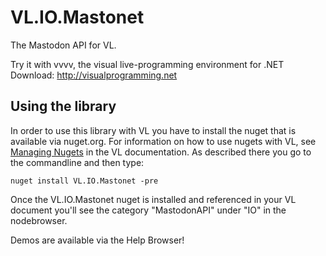 # VL.IO.Mastonet
The Mastodon API for VL.

Try it with vvvv, the visual live-programming environment for .NET  
Download: http://visualprogramming.net

## Using the library
In order to use this library with VL you have to install the nuget that is available via nuget.org. For information on how to use nugets with VL, see [Managing Nugets](https://thegraybook.vvvv.org/reference/libraries/dependencies.html#manage-nugets) in the VL documentation. As described there you go to the commandline and then type:

    nuget install VL.IO.Mastonet -pre

Once the VL.IO.Mastonet nuget is installed and referenced in your VL document you'll see the category "MastodonAPI" under "IO" in the nodebrowser. 

Demos are available via the Help Browser!
